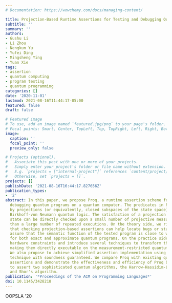 ```yaml
---
# Documentation: https://wowchemy.com/docs/managing-content/

title: Projection-Based Runtime Assertions for Testing and Debugging Quantum Programs
subtitle: ''
summary: ''
authors:
- Gushu Li
- Li Zhou
- Nengkun Yu
- Yufei Ding
- Mingsheng Ying
- Yuan Xie
tags:
- assertion
- quantum computing
- program testing
- quantum programming
categories: []
date: '2020-11-01'
lastmod: 2021-08-16T11:44:17-05:00
featured: false
draft: false

# Featured image
# To use, add an image named `featured.jpg/png` to your page's folder.
# Focal points: Smart, Center, TopLeft, Top, TopRight, Left, Right, BottomLeft, Bottom, BottomRight.
image:
  caption: ''
  focal_point: ''
  preview_only: false

# Projects (optional).
#   Associate this post with one or more of your projects.
#   Simply enter your project's folder or file name without extension.
#   E.g. `projects = ["internal-project"]` references `content/project/deep-learning/index.md`.
#   Otherwise, set `projects = []`.
projects: []
publishDate: '2021-08-16T16:44:17.827656Z'
publication_types:
- '2'
abstract: In this paper, we propose Proq, a runtime assertion scheme for testing and
  debugging quantum programs on a quantum computer. The predicates in Proq are represented
  by projections (or equivalently, closed subspaces of the state space), following
  Birkhoff-von Neumann quantum logic. The satisfaction of a projection by a quantum
  state can be directly checked upon a small number of projective measurements rather
  than a large number of repeated executions. On the theory side, we rigorously prove
  that checking projection-based assertions can help locate bugs or statistically
  assure that the semantic function of the tested program is close to what we expect,
  for both exact and approximate quantum programs. On the practice side, we consider
  hardware constraints and introduce several techniques to transform the assertions,
  making them directly executable on the measurement-restricted quantum computers.
  We also propose to achieve simplified assertion implementation using local projection
  technique with soundness guaranteed. We compare Proq with existing quantum program
  assertions and demonstrate the effectiveness and efficiency of Proq by its applications
  to assert two sophisticated quantum algorithms, the Harrow-Hassidim-Lloyd algorithm
  and Shor's algorithm.
publication: '*Proceedings of the ACM on Programming Languages*'
doi: 10.1145/3428218
---
```

OOPSLA '20